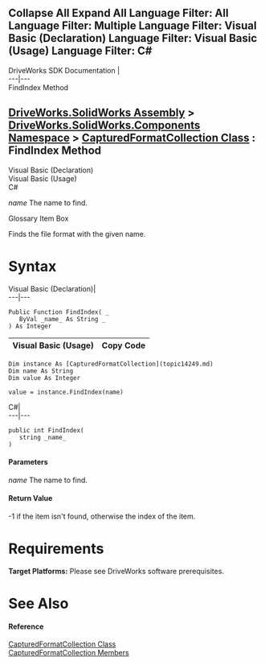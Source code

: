 Collapse All Expand All Language Filter: All  Language Filter: Multiple  Language Filter: Visual Basic (Declaration) Language Filter: Visual Basic (Usage) Language Filter: C#  
---  
DriveWorks SDK Documentation  |   
---|---  
FindIndex Method   
  
[DriveWorks.SolidWorks Assembly](topic13342.md) > [DriveWorks.SolidWorks.Components Namespace](topic13925.md) > [CapturedFormatCollection Class](topic14249.md) : FindIndex Method  
---  
  
Visual Basic (Declaration)    
Visual Basic (Usage)    
C# 

_name_
    The name to find.

Glossary Item Box

Finds the file format with the given name. 

# Syntax

Visual Basic (Declaration)|   
---|---  
      
    
    Public Function FindIndex( _
       ByVal _name_ As String _
    ) As Integer  
  
Visual Basic (Usage)| Copy Code  
---|---  
      
    
    Dim instance As [CapturedFormatCollection](topic14249.md)
    Dim name As String
    Dim value As Integer
     
    value = instance.FindIndex(name)  
  
C#|   
---|---  
      
    
    public int FindIndex( 
       string _name_
    )  
  
#### Parameters

 _name_
    The name to find.

#### Return Value

-1 if the item isn't found, otherwise the index of the item.

# Requirements

**Target Platforms:** Please see DriveWorks software prerequisites.

# See Also

#### Reference

[CapturedFormatCollection Class](topic14249.md)   
[CapturedFormatCollection Members](topic14250.md)


